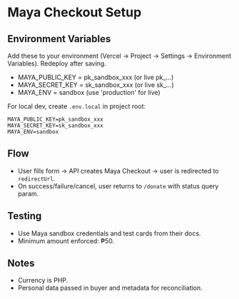 # Maya Checkout Setup

## Environment Variables
Add these to your environment (Vercel → Project → Settings → Environment Variables). Redeploy after saving.

- MAYA_PUBLIC_KEY = pk_sandbox_xxx (or live pk_...)
- MAYA_SECRET_KEY = sk_sandbox_xxx (or live sk_...)
- MAYA_ENV = sandbox (use 'production' for live)

For local dev, create `.env.local` in project root:

```
MAYA_PUBLIC_KEY=pk_sandbox_xxx
MAYA_SECRET_KEY=sk_sandbox_xxx
MAYA_ENV=sandbox
```

## Flow
- User fills form → API creates Maya Checkout → user is redirected to `redirectUrl`.
- On success/failure/cancel, user returns to `/donate` with status query param.

## Testing
- Use Maya sandbox credentials and test cards from their docs.
- Minimum amount enforced: ₱50.

## Notes
- Currency is PHP.
- Personal data passed in buyer and metadata for reconciliation.

